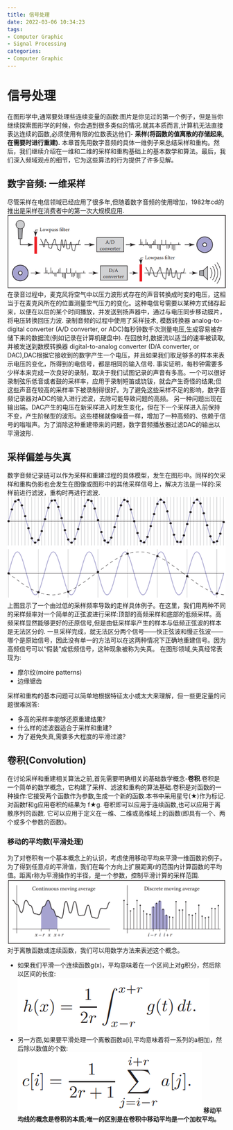 ```yaml
---
title: 信号处理
date: 2022-03-06 10:34:23
tags:
- Computer Graphic
- Signal Processing
categories:
- Computer Graphic
---
```


# 信号处理
在图形学中,通常要处理些连续变量的函数:图片是你见过的第一个例子，但是当你继续探索图形学的时候，你会遇到很多类似的情况.就其本质而言,计算机无法直接表达连续的函数,必须使用有限的位数表达他们- **采样(将函数的值离散的存储起来,在需要时进行重建).**
本章首先用数字音频的具体一维例子来总结采样和重构。然后，我们继续介绍在一维和二维的采样和重构基础上的基本数学和算法。最后，我们深入频域观点的细节，它为这些算法的行为提供了许多见解。

## 数字音频: 一维采样
尽管采样在电信领域已经应用了很多年,但随着数字音频的使用增加，1982年cd的推出是采样在消费者中的第一次大规模应用.
![alt](信号处理/1.jpg)
在录音过程中，麦克风将空气中以压力波形式存在的声音转换成时变的电压，这相当于在麦克风所在的位置测量空气压力的变化。这种电信号需要以某种方式储存起来，以便在以后的某个时间播放，并发送到扬声器中，通过与电压同步移动膜片，将电压转换回压力波.
录制音频的过程中使用了采样技术, 模数转换器 analog-to-digital converter (A/D converter, or ADC)每秒钟数千次测量电压,生成容易被存储下来的数据流(例如记录在计算机硬盘中).
在回放时,数据流以适当的速率被读取,并被发送到数模转换器 digital-to-analog converter (D/A converter, or DAC),DAC根据它接收到的数字产生一个电压，并且如果我们取足够多的样本来表示电压的变化，所得到的电信号，都是相同的输入信号.
事实证明，每秒钟需要多少样本来完成一次良好的录制，取决于我们试图记录的声音有多高。一个可以很好录制弦乐低音或者鼓的采样率，应用于录制短笛或铙钹，就会产生奇怪的结果;但这些声音在较高的采样率下被录制得很好。为了避免这些采样不足的影响，数字音频记录器对ADC的输入进行滤波，去除可能导致问题的高频。
另一种问题出现在输出端。DAC产生的电压在新采样进入时发生变化，但在下一个采样进入前保持不变，产生阶梯型的波形。这些楼梯就像噪音一样，增加了一种高频的、依赖于信号的嗡嗡声。为了消除这种重建带来的问题，数字音频播放器过滤DAC的输出以平滑波形.

## 采样偏差与失真
数字音频记录链可以作为采样和重建过程的具体模型，发生在图形中。同样的欠采样和重构伪影也会发生在图像或图形中的其他采样信号上，解决方法是一样的:采样前进行滤波，重构时再进行滤波.
![alt](信号处理/2.png)
上图显示了一个由过低的采样频率导致的走样具体例子。在这里，我们用两种不同的采样频率对一个简单的正弦波进行采样:顶部的高频采样和底部的低频采样。高频采样显然能够更好的还原信号,但是由低采样率产生的样本与低频正弦波的样本是无法区分的.
一旦采样完成，就无法区分两个信号——快正弦波和慢正弦波——哪个是原始信号，因此没有单一的方法可以在这两种情况下正确地重建信号。因为高频信号可以“假装”成低频信号，这种现象被称为失真。
在图形领域,失真经常表现为: 
- 摩尔纹(moire patterns)  
- 边缘锯齿

采样和重构的基本问题可以简单地根据特征太小或太大来理解，但一些更定量的问题很难回答:
- 多高的采样率能够还原重建结果?
- 什么样的滤波器适合于采样和重建?
- 为了避免失真,需要多大程度的平滑过渡?

## 卷积(Convolution)
在讨论采样和重建相关算法之前,首先需要明确相关的基础数学概念-**卷积**.卷积是一个简单的数学概念，它构建了采样、滤波和重构的算法基础.卷积是对函数的一种操作:它接受两个函数作为参数,生成一个新的函数.本书中采用星号(★)作为标记.对函数f和g应用卷积的结果为 f★g.
卷积即可以应用于连续函数,也可以应用于离散序列的函数. 它可以应用于定义在一维、二维或高维域上的函数(即具有一个、两个或多个参数的函数)。

### 移动的平均数(平滑处理)
为了对卷积有一个基本概念上的认识，考虑使用移动平均来平滑一维函数的例子。为了得到任意点的平滑值，我们在每个方向上扩展距离r的范围内计算函数的平均值。距离r称为平滑操作的半径，是一个参数，控制平滑计算的采样范围.
![alt](信号处理/3.jpg)
对于离散函数或连续函数，我们可以用数学方法来表述这个概念。
- 如果我们平滑一个连续函数g(x)，平均意味着在一个区间上对g积分，然后除以区间的长度:
![alt](信号处理/4.jpg)
- 另一方面,如果要平滑处理一个离散函数a[i],平均意味着将一系列的a相加，然后除以数值的个数:
![alt](信号处理/5.jpg)
**移动平均线的概念是卷积的本质;唯一的区别是在卷积中移动平均是一个加权平均。**

  
